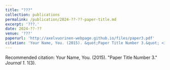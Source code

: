```yaml
---
title: "???"
collection: publications
permalink: /publication/2024-??-??-paper-title.md
excerpt: '???.'
date: 2024-??-??
venue: '???'
paperurl: 'http://axelvuorinen-webpage.github.io/files/paper3.pdf'
citation: 'Your Name, You. (2015). &quot;Paper Title Number 3.&quot; <i>Journal 1</i>. 1(3).'
---
```


Recommended citation: Your Name, You. (2015). "Paper Title Number 3." <i>Journal 1</i>. 1(3).

